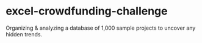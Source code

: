 # excel-crowdfunding-challenge
Organizing &amp; analyzing a database of 1,000 sample projects to uncover any hidden trends.
